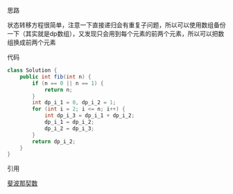 思路

状态转移方程很简单，注意一下直接递归会有重复子问题，所以可以使用数组备份一下（其实就是dp数组），又发现只会用到每个元素的前两个元素，所以可以把数组换成前两个元素

代码

```java
class Solution {
    public int fib(int n) {
        if (n == 0 || n == 1) {
            return n;
        }
        int dp_i_1 = 0, dp_i_2 = 1;
        for (int i = 2; i <= n; i++) {
            int dp_i_3 = dp_i_1 + dp_i_2;
            dp_i_1 = dp_i_2;
            dp_i_2 = dp_i_3;
        }
        return dp_i_2;
    }
}
```

引用

[斐波那契数](https://leetcode.cn/problems/fibonacci-number/)
